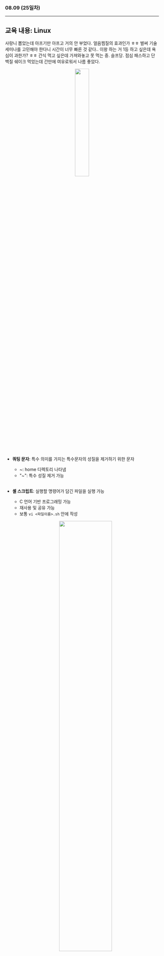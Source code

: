 ###  08.09 (25일차)
---
교육 내용: Linux
---
사랑니 뽑았는데 아프기만 아프고 거의 안 부었다. 얼음찜질의 효과인가 ㅎㅎ 벌써 기술세미나를 고민해야 한다니 시간이 너무 빠른 것 같다.. 이왕 하는 거 1등 하고 싶은데 욕심이 과한가? ㅎㅎ 간식 먹고 싶은데 가져와놓고 못 먹는 중. 슬프당. 점심 패스하고 단백질 쉐이크 먹었는데 간만에 여유로워서 나름 좋았다. 
<p align="center">
<img src="https://github.com/user-attachments/assets/8c2724b3-ba14-4218-aef4-f229558270b4" width="30%" /> </p><br>

<br><br>

- **쿼팅 문자**: 특수 의미를 가지는 특수문자의 성질을 제거하기 위한 문자
  - ~: home 디렉토리 나타냄
  - "~": 특수 성질 제거 가능 
<br><br>

- **셸 스크립트**: 실행할 명령어가 담긴 파일을 실행 가능
  - C 언어 기반 프로그래밍 가능
  - 재사용 및 공유 가능
  - 보통 `vi <파일이름>.sh` 안에 작성
  <p align="center">
  <img src="https://github.com/user-attachments/assets/663095d4-40cc-4047-92cd-5ff394754b40" width="60%" /> </p><br>

- **셔뱅**: 주석 안에 느낌표는 실행을 위한 기호
  - `#!bin/bash` -> bash에서 실행해줌 
<br><br>

- 리눅스는 디렉터리도 파일 취급
<br><br>

- **리눅스 조건문**
  - `if [조건문] ~ then 실행문 elif ~ else`
  - 조건문 안에서 띄어쓰기 필수 

- **permission**: 파일 접근 권한
  - 권한이 없으면 permission denied 에러 발생
  - 권한 확인: `ls -al`
    <p align="center">
    <img src="https://github.com/user-attachments/assets/c79775cb-6e4f-4ce1-98b8-4c503a5376a1 " width="60%" /> </p>
  - 파일표시 - 소유자 권한- 그룹 권한 - 다른 사용자 권한 순서
  - r:읽기, w:쓰기, x:실행
  - 숫자 표기법 사용 가능: r=4, w=2, x=1 의 합으로 나타냄
  - **chmod**: 권한 변경 -> `chmod [권한][변경파일/디렉토리]`
<br><br>


***
<br> 
